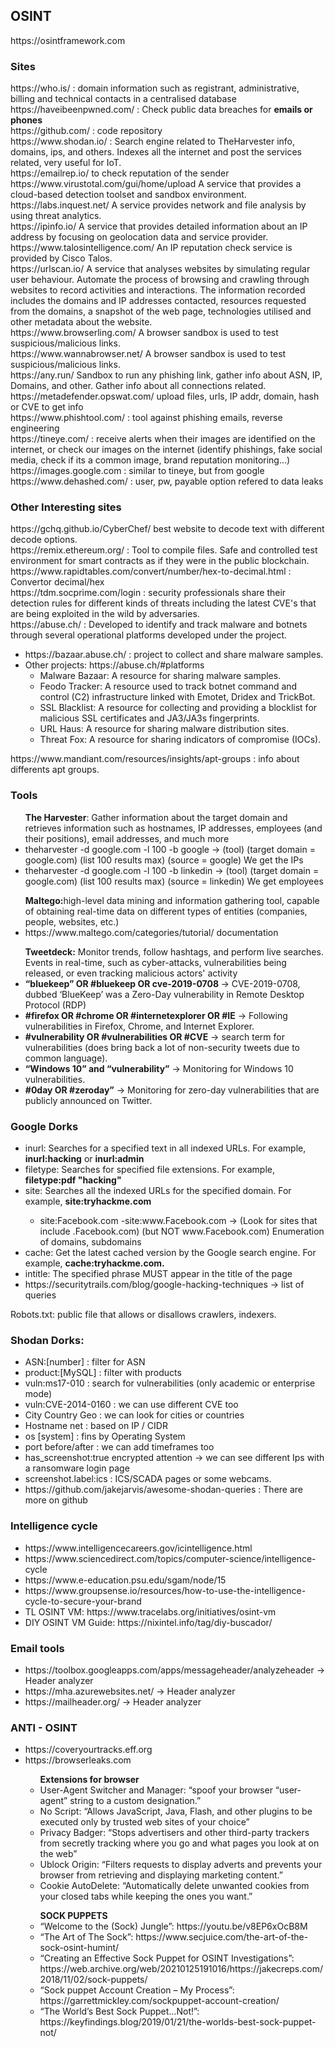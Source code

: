 <h2>OSINT</h2>
https://osintframework.com <br>
<h3>Sites</h3>
<p>
  https://who.is/ : domain information such as registrant, administrative, billing and technical contacts in a centralised database <br>
  https://haveibeenpwned.com/ : Check public data breaches for <b>emails or phones</b> <br>
  https://github.com/ : code repository <br>
  https://www.shodan.io/ : Search engine related to TheHarvester info, domains, ips, and others. Indexes all the internet and post the services related, very useful for IoT.<br>
  https://emailrep.io/ to check reputation of the sender <br>
  https://www.virustotal.com/gui/home/upload  A service that provides a cloud-based detection toolset and sandbox environment.<br>
  https://labs.inquest.net/ A service provides network and file analysis by using threat analytics. <br>
  https://ipinfo.io/ A service that provides detailed information about an IP address by focusing on geolocation data and service provider.<br>
  https://www.talosintelligence.com/ An IP reputation check service is provided by Cisco Talos. <br>
  https://urlscan.io/ A service that analyses websites by simulating regular user behaviour. Automate the process of browsing and crawling through websites to record activities and interactions. The information recorded includes the domains and IP addresses contacted, resources requested from the domains, a snapshot of the web page, technologies utilised and other metadata about the website.<br>
  https://www.browserling.com/ A browser sandbox is used to test suspicious/malicious links. <br>
  https://www.wannabrowser.net/ A browser sandbox is used to test suspicious/malicious links.<br>
  https://any.run/ Sandbox to run any phishing link, gather info about ASN, IP, Domains, and other. Gather info about all connections related.<br>
  https://metadefender.opswat.com/ upload files, urls, IP addr, domain, hash or CVE to get info<br>
  https://www.phishtool.com/ : tool against phishing emails, reverse engineering<br>
  https://tineye.com/ : receive alerts when their images are identified on the internet, or check our images on the internet (identify phishings, fake social media, check if its a common image, brand reputation monitoring...) <br>
  https://images.google.com : similar to tineye, but from google<br>
  https://www.dehashed.com/ : user, pw, payable option refered to data leaks <br>
</p>
<h3>Other Interesting sites</h3>
<p>
  https://gchq.github.io/CyberChef/ best website to decode text with different decode options.<br>
  https://remix.ethereum.org/ : Tool to compile files. Safe and controlled test environment for smart contracts as if they were in the public blockchain.<br>
  https://www.rapidtables.com/convert/number/hex-to-decimal.html : Convertor decimal/hex<br>
  https://tdm.socprime.com/login : security professionals share their detection rules for different kinds of threats including the latest CVE's that are being exploited in the wild by adversaries.<br>
  https://abuse.ch/ : Developed to identify and track malware and botnets through several operational platforms developed under the project.<br>
<ul>
  <li>https://bazaar.abuse.ch/ : project to collect and share malware samples.</li>
  <li>Other projects: https://abuse.ch/#platforms
    <ul>
      <li>Malware Bazaar:  A resource for sharing malware samples.</li>   
      <li>Feodo Tracker:  A resource used to track botnet command and control (C2) infrastructure linked with Emotet, Dridex and TrickBot.</li>
      <li>SSL Blacklist:  A resource for collecting and providing a blocklist for malicious SSL certificates and JA3/JA3s fingerprints.</li>
      <li>URL Haus:  A resource for sharing malware distribution sites.</li>
      <li>Threat Fox:  A resource for sharing indicators of compromise (IOCs).</li>
    </ul>
</ul>
  https://www.mandiant.com/resources/insights/apt-groups : info about differents apt groups.<br>
</p>
<h3>Tools</h3>
<p>
<ul><b>The Harvester</b>: Gather information about the target domain and retrieves information such as hostnames, IP addresses, employees (and their positions), email addresses, and much more<br>
  <li>theharvester -d google.com -l 100 -b google -> (tool) (target domain = google.com) (list 100 results max) (source = google) We get the IPs</li>
  <li>theharvester -d google.com -l 100 -b linkedin -> (tool) (target domain = google.com) (list 100 results max) (source = linkedin) We get employees</li>
</ul>
<ul><b>Maltego:</b>high-level data mining and information gathering tool, capable of obtaining real-time data on different types of entities (companies, people, websites, etc.)<br>
  <li>https://www.maltego.com/categories/tutorial/ documentation</li>
</ul>
<ul><b>Tweetdeck:</b> Monitor trends, follow hashtags, and perform live searches. Events in real-time, such as cyber-attacks, vulnerabilities being released, or even tracking malicious actors' activity<br>
  <li><b>“bluekeep” OR #bluekeep OR cve-2019-0708 </b>-> CVE-2019-0708, dubbed ‘BlueKeep’ was a Zero-Day vulnerability in Remote Desktop Protocol (RDP)</li>
  <li><b>#firefox OR #chrome OR #internetexplorer OR #IE</b> -> Following vulnerabilities in Firefox, Chrome, and Internet Explorer.</li>
  <li><b>#vulnerability OR #vulnerabilities OR #CVE</b> -> search term for vulnerabilities (does bring back a lot of non-security tweets due to common language).</li>
  <li><b>“Windows 10” and “vulnerability”</b> -> Monitoring for Windows 10 vulnerabilities.</li>
  <li><b>#0day OR #zeroday”</b> -> Monitoring for zero-day vulnerabilities that are publicly announced on Twitter.</li>
</ul>

</p>
<h3>Google Dorks</h3>
<p>
  <ul>
    <li>inurl: Searches for a specified text in all indexed URLs. For example, <b>inurl:hacking</b> or <b>inurl:admin</b> </li>
    <li>filetype: Searches for specified file extensions. For example, <b>filetype:pdf "hacking"</b>  </li>
    <li>site: Searches all the indexed URLs for the specified domain. For example, <b>site:tryhackme.com</b> </li>
    <ul><li>site:Facebook.com -site:www.Facebook.com -> (Look for sites that include .Facebook.com) (but NOT www.Facebook.com) Enumeration of domains, subdomains</li></ul>
    <li>cache: Get the latest cached version by the Google search engine. For example, <b>cache:tryhackme.com.</b></li>
    <li>intitle: The specified phrase MUST appear in the title of the page</li>
    <li>https://securitytrails.com/blog/google-hacking-techniques -> list of queries</li>
  </ul>
  Robots.txt: public file that allows or disallows crawlers, indexers.
</p>
<h3>Shodan Dorks:</h3>
<p>
<ul>
  <li>ASN:[number] : filter for ASN<br></li>
  <li>product:[MySQL] : filter with products</li>
  <li>vuln:ms17-010 : search for vulnerabilities (only academic or enterprise mode) </li>
  <li>vuln:CVE-2014-0160 : we can use different CVE too</li>
  <li>City Country Geo : we can look for cities or countries</li>
  <li>Hostname net : based on IP / CIDR</li>
  <li>os [system] : fins by Operating System</li>
  <li>port before/after : we can add timeframes too</li>
  <li>has_screenshot:true encrypted attention -> we can see different Ips with a ransomware login page</li>
  <li>screenshot.label:ics : ICS/SCADA pages or some webcams.</li>
  <li>https://github.com/jakejarvis/awesome-shodan-queries  :  There are more on github</li>
</ul>
</p>
<h3>Intelligence cycle</h3>
<p>
  <ul>
    <li>https://www.intelligencecareers.gov/icintelligence.html</li>
    <li>https://www.sciencedirect.com/topics/computer-science/intelligence-cycle</li>
    <li>https://www.e-education.psu.edu/sgam/node/15</li>
    <li>https://www.groupsense.io/resources/how-to-use-the-intelligence-cycle-to-secure-your-brand</li>
    <li>TL OSINT VM: https://www.tracelabs.org/initiatives/osint-vm</li>
    <li>DIY OSINT VM Guide: https://nixintel.info/tag/diy-buscador/</li>
  </ul>
</p>

<h3>Email tools</h3>
<p>
  <ul>
    <li> https://toolbox.googleapps.com/apps/messageheader/analyzeheader -> Header analyzer</li>
    <li>https://mha.azurewebsites.net/ -> Header analyzer </li>
    <li>https://mailheader.org/ -> Header analyzer</li>
  </ul>
</p>

<h3>ANTI - OSINT</h3>
<p>
  <ul>
    <li>https://coveryourtracks.eff.org</li>
    <li>https://browserleaks.com</li>
    <ul> <b>Extensions for browser</b>
      <li>User-Agent Switcher and Manager: “spoof your browser “user-agent” string to a custom designation.”</li>
      <li>No Script: “Allows JavaScript, Java, Flash, and other plugins to be executed only by trusted web sites of your choice”</li>
      <li>Privacy Badger: “Stops advertisers and other third-party trackers from secretly tracking where you go and what pages you look at on the web”</li>
      <li>Ublock Origin: “Filters requests to display adverts and prevents your browser from retrieving and displaying marketing content.”</li>
      <li>Cookie AutoDelete: “Automatically delete unwanted cookies from your closed tabs while keeping the ones you want.”</li>
    </ul>
    <ul><b>SOCK PUPPETS</b>
      <li>“Welcome to the (Sock) Jungle”: https://youtu.be/v8EP6xOcB8M</li>
      <li>“The Art of The Sock”: https://www.secjuice.com/the-art-of-the-sock-osint-humint/</li>
      <li>“Creating an Effective Sock Puppet for OSINT Investigations”: https://web.archive.org/web/20210125191016/https://jakecreps.com/2018/11/02/sock-puppets/</li>
      <li>“Sock puppet Account Creation – My Process”: https://garrettmickley.com/sockpuppet-account-creation/</li>
      <li>“The World’s Best Sock Puppet…Not!”: https://keyfindings.blog/2019/01/21/the-worlds-best-sock-puppet-not/</li>
    </ul>
  </ul>
</p>
